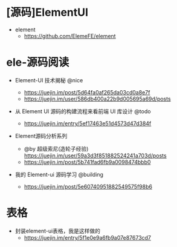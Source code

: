 # [源码]ElementUI

- element
    - https://github.com/ElemeFE/element

# ele-源码阅读

- Element-UI 技术揭秘 @nice
    - https://juejin.im/post/5d64fa0af265da03cd0a8e7f
    - https://juejin.im/user/586db400a22b9d005695a69d/posts

- 从 Element UI 源码的构建流程来看前端 UI 库设计 @todo
    - https://juejin.im/entry/5ef17463e51d4573d47d384f

- Element源码分析系列 
    - @by  超级索尼(造轮子经验) https://juejin.im/user/59a3d3f851882524241a703d/posts
    - https://juejin.im/post/5b741fad6fb9a0098474bbb0

- 我的 Element-ui 源码学习 @building
  - https://juejin.im/post/5e60740951882549575f98b6

# 表格

- 封装element-ui表格，我是这样做的
    - https://juejin.im/entry/5f1e0e9a6fb9a07e87673cd7